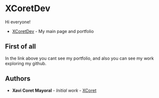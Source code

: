 # XCoretDev

Hi everyone!
* [XCoretDev](https://xcoret.github.io/XCoretDev/) - My main page and portfolio

## First of all

In the link above you cant see my portfolio, and also you can see my work exploring my github.

## Authors

* **Xavi Coret Mayoral** - *Initial work* - [XCoret](https://github.com/XCoret)
